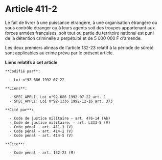 # Article 411-2

Le fait de livrer à une puissance étrangère, à une organisation étrangère ou sous contrôle étranger ou à leurs agents soit
des troupes appartenant aux forces armées françaises, soit tout ou partie du territoire national est puni de la détention
criminelle à perpétuité et de 5 000 000 F d'amende.

Les deux premiers alinéas de l'article 132-23 relatif à la période de sûreté sont applicables au crime prévu par le présent
article.

**Liens relatifs à cet article**

	**Codifié par**:

	  - Loi n°92-686 1992-07-22

	**Liens**:

	  - SPEC_APPLI: Loi n°92-686 1992-07-22 art. 1
	  - SPEC_APPLI: Loi n°92-1336 1992-12-16 art. 373

	**Cité par**:

	  - Code de justice militaire - art. 476-14 (Ab)
	  - Code de justice militaire. - art. L333-5 (V)
	  - Code pénal - art. 411-1 (V)
	  - Code pénal - art. 414-2 (V)
	  - Code pénal - art. 414-5 (V)

	**Cite**:

	  - Code pénal - art. 132-23 (M)
